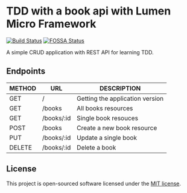 # TDD with a book api with Lumen Micro Framework

[![Build Status](https://travis-ci.org/marufmax/tdd-lumen-api.svg)](https://travis-ci.org/marufmax/tdd-lumen-api)
[![FOSSA Status](https://app.fossa.io/api/projects/git%2Bgithub.com%2Fmarufmax%2Ftdd-lumen-api.svg?type=shield)](https://app.fossa.io/projects/git%2Bgithub.com%2Fmarufmax%2Ftdd-lumen-api?ref=badge_shield)


A simple CRUD application with REST API for learning TDD.

## Endpoints

| METHOD | URL        | DESCRIPTION                     |
| ------ | ---------- | ------------------------------- |
| GET    | /          | Getting the application version |
| GET    | /books     | All books resources             |
| GET    | /books/:id | Single book resouces            |
| POST   | /books     | Create a new book resource      |
| PUT    | /books/:id | Update a single book            |
| DELETE | /books/:id | Delete a book                   |


## License

This project is open-sourced software licensed under the [MIT license](https://opensource.org/licenses/MIT).

